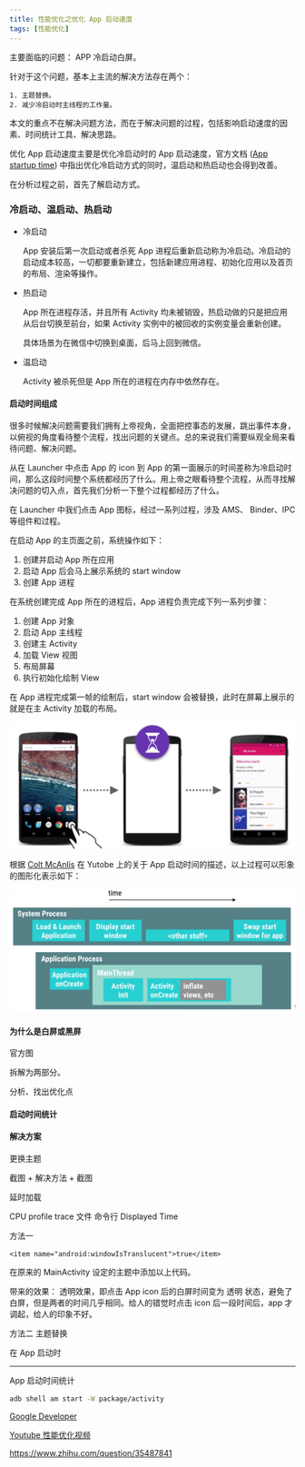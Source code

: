```yaml
---
title: 性能优化之优化 App 启动速度
tags: [性能优化]
---
```



主要面临的问题：
 APP 冷启动白屏。

针对于这个问题，基本上主流的解决方法存在两个：

    1. 主题替换。
    2. 减少冷启动时主线程的工作量。

本文的重点不在解决问题方法，而在于解决问题的过程，包括影响启动速度的因素、时间统计工具、解决思路。


优化 App 启动速度主要是优化冷启动时的 App 启动速度，官方文档 ([App startup time](https://developer.android.com/topic/performance/vitals/launch-time)) 中指出优化冷启动方式的同时，温启动和热启动也会得到改善。

在分析过程之前，首先了解启动方式。

### 冷启动、温启动、热启动

* 冷启动
  
  App 安装后第一次启动或者杀死 App 进程后重新启动称为冷启动。冷启动的启动成本较高，一切都要重新建立，包括新建应用进程、初始化应用以及首页的布局、渲染等操作。


* 热启动

    App 所在进程存活，并且所有 Activity 均未被销毁，热启动做的只是把应用从后台切换至前台，如果 Activity 实例中的被回收的实例变量会重新创建。

    具体场景为在微信中切换到桌面，后马上回到微信。

* 温启动

    Activity 被杀死但是 App 所在的进程在内存中依然存在。

#### 启动时间组成

很多时候解决问题需要我们拥有上帝视角，全面把控事态的发展，跳出事件本身，以俯视的角度看待整个流程，找出问题的关键点。总的来说我们需要纵观全局来看待问题、解决问题。

从在 Launcher 中点击 App 的 icon 到 App 的第一面展示的时间差称为冷启动时间，那么这段时间整个系统都经历了什么。用上帝之眼看待整个流程，从而寻找解决问题的切入点，首先我们分析一下整个过程都经历了什么。

在 Launcher 中我们点击 App 图标，经过一系列过程，涉及 AMS、 Binder、IPC 等组件和过程。

在启动 App 的主页面之前，系统操作如下：
    
1. 创建并启动 App 所在应用
2. 启动 App 后会马上展示系统的 start window
3. 创建 App 进程

在系统创建完成 App 所在的进程后，App 进程负责完成下列一系列步骤：

1. 创建 App 对象
2. 启动 App 主线程
3. 创建主 Activity
4. 加载 View 视图
5. 布局屏幕
6. 执行初始化绘制 View

在 App 进程完成第一帧的绘制后，start window 会被替换，此时在屏幕上展示的就是在主 Activity 加载的布局。

![App 页面替换](/../images/2019_06_01_01.png)

根据 [Colt McAnlis](https://www.youtube.com/watch?v=Vw1G1s73DsY) 在 Yutobe 上的关于 App 启动时间的描述，以上过程可以形象的图形化表示如下：

![App 启动时间](/../images/2019_06_01_02.png)



#### 为什么是白屏或黑屏


官方图

拆解为两部分。

分析、找出优化点

#### 启动时间统计



#### 解决方案


更换主题

截图 + 解决方法 + 截图

延时加载


CPU profile 
trace 文件
命令行
Displayed Time

方法一

```
<item name="android:windowIsTranslucent">true</item>
```
在原来的 MainActivity 设定的主题中添加以上代码。

带来的效果：
透明效果，即点击 App icon 后的白屏时间变为 透明 状态，避免了白屏，但是两者的时间几乎相同。给人的错觉时点击 icon 后一段时间后，app 才调起，给人的印象不好。


方法二 主题替换



在 App 启动时


---- 

App 启动时间统计


```zsh
adb shell am start -W package/activity

```


[Google Developer](https://www.youtube.com/watch?v=Vw1G1s73DsY)

[Youtube 性能优化视频](https://www.youtube.com/watch?v=Vw1G1s73DsY)


https://www.zhihu.com/question/35487841
